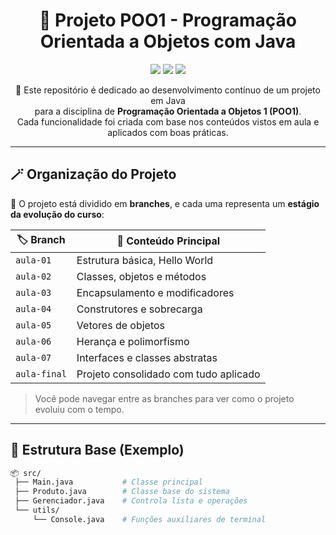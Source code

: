 <h1 align="center">🧠 Projeto POO1 - Programação Orientada a Objetos com Java</h1>

<p align="center">
  <img src="https://img.shields.io/badge/linguagem-Java-red?style=for-the-badge&logo=java" />
  <img src="https://img.shields.io/badge/status-em%20evolução-yellow?style=for-the-badge" />
  <img src="https://img.shields.io/badge/progresso-aulas📚-blueviolet?style=for-the-badge" />
</p>

<p align="center">
  📌 Este repositório é dedicado ao desenvolvimento contínuo de um projeto em Java<br/>
  para a disciplina de <strong>Programação Orientada a Objetos 1 (POO1)</strong>. <br/>
  Cada funcionalidade foi criada com base nos conteúdos vistos em aula e aplicados com boas práticas.
</p>

---

## 🪄 Organização do Projeto

📁 O projeto está dividido em **branches**, e cada uma representa um **estágio da evolução do curso**:

| 🏷️ Branch        | 🧩 Conteúdo Principal                    |
|------------------|-----------------------------------------|
| `aula-01`        | Estrutura básica, Hello World           |
| `aula-02`        | Classes, objetos e métodos              |
| `aula-03`        | Encapsulamento e modificadores          |
| `aula-04`        | Construtores e sobrecarga               |
| `aula-05`        | Vetores de objetos                      |
| `aula-06`        | Herança e polimorfismo                  |
| `aula-07`        | Interfaces e classes abstratas          |
| `aula-final`     | Projeto consolidado com tudo aplicado   |

> Você pode navegar entre as branches para ver como o projeto evoluiu com o tempo.

---

## 📁 Estrutura Base (Exemplo)

```bash
📦 src/
 ├── Main.java           # Classe principal
 ├── Produto.java        # Classe base do sistema
 ├── Gerenciador.java    # Controla lista e operações
 └── utils/
     └── Console.java    # Funções auxiliares de terminal
